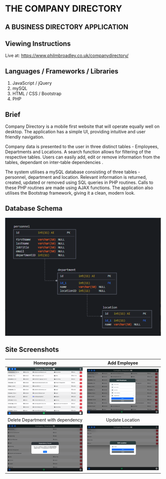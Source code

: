 # THE COMPANY DIRECTORY

## A BUSINESS DIRECTORY APPLICATION

## Viewing Instructions

Live at: https://www.philmbroadley.co.uk/companydirectory/

## Languages / Frameworks / Libraries

1. JavaScript / jQuery
2. mySQL
3. HTML / CSS / Bootstrap
4. PHP

## Brief

Company Directory is a mobile first website that will operate equally well on desktop. The application has a simple UI, providing intuitive and user friendly navigation.

Company data is presented to the user in three distinct tables - Employees, Departments and Locations. A search function allows for filtering of the respective tables. Users can easily add, edit or remove information from the tables, dependant on inter-table dependencies .

The system utilises a mySQL database consisting of three tables - personnel, department and location. Relevant information is returned, created, updated or removed using SQL queries in PHP routines. Calls to these PHP routines are made using AJAX functions. The application also utilises the Bootstrap framework, giving it a clean, modern look.

## Database Schema

![Alt text](images/db_schema.png?raw=true "Optional Title")

## Site Screenshots

|                               Homepage                                |                              Add Employee                             |
| :-------------------------------------------------------------------: | :--------------------------------------------------------------------: |
|  ![Alt text](images/homepage.png?raw=true "Optional Title")   | ![Alt text](images/add_employee.png?raw=true "Optional Title") |
|            Delete Department with dependency                          |                              Update Location                            |
| ![Alt text](images/delete_department_dependency.png?raw=true "Optional Title") | ![Alt text](images/update_location.png?raw=true )                | 


